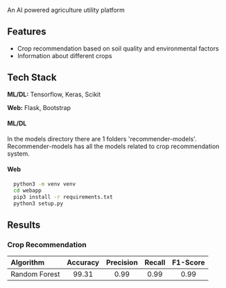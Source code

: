 An AI powered agriculture utility platform
## Features
- Crop recommendation based on soil quality and environmental factors
- Information about different crops

## Tech Stack

**ML/DL:** Tensorflow, Keras, Scikit

**Web:** Flask, Bootstrap

#### ML/DL

In the models directory there are 1 folders 'recommender-models'. Recommender-models has all the models related to crop recommendation system.

#### Web

```bash
  python3 -m venv venv
  cd webapp
  pip3 install -r requirements.txt
  python3 setup.py
```
## Results

### Crop Recommendation

| Algorithm   | Accuracy | Precision|Recall|F1-Score|
| :---        |    :----:   | :---: | :---: | :---: |
|Random Forest|99.31|0.99|0.99|0.99|

